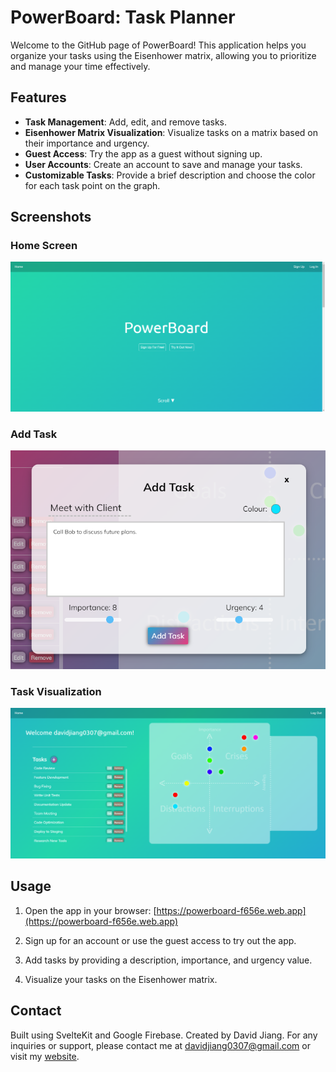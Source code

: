 # PowerBoard: Task Planner

Welcome to the GitHub page of PowerBoard! This application helps you organize your tasks using the Eisenhower matrix, allowing you to prioritize and manage your time effectively.

## Features

- **Task Management**: Add, edit, and remove tasks.
- **Eisenhower Matrix Visualization**: Visualize tasks on a matrix based on their importance and urgency.
- **Guest Access**: Try the app as a guest without signing up.
- **User Accounts**: Create an account to save and manage your tasks.
- **Customizable Tasks**: Provide a brief description and choose the color for each task point on the graph.

## Screenshots

### Home Screen
![Home Screen](./screenshots/homeScreen.png)

### Add Task
![Add Task](./screenshots/addTask.png)

### Task Visualization
![Task Visualization](./screenshots/dashboard.png)

## Usage

1. Open the app in your browser: [https://powerboard-f656e.web.app](https://powerboard-f656e.web.app)

2. Sign up for an account or use the guest access to try out the app.

3. Add tasks by providing a description, importance, and urgency value.

4. Visualize your tasks on the Eisenhower matrix.

## Contact
Built using SvelteKit and Google Firebase. Created by David Jiang.
For any inquiries or support, please contact me at [davidjiang0307@gmail.com](davidjiang0307@gmail.com) or visit my [website](https://dvdoso.github.io/portfolio-website/).
